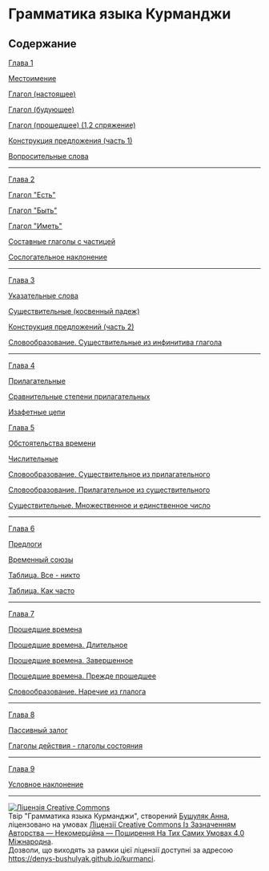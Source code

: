 # Грамматика языка Курманджи

## Содержание

[Глава 1]()

[Местоимение](/chapters/Местоимение.md)

[Глагол (настоящее)](/chapters/Глаголы-настоящее.md)

[Глагол (будующее)]()

[Глагол (прошедшее) (1,2 спряжение)]()

[Конструкция предложения (часть 1)]()

[Вопросительные слова]()

---
[Глава 2]()

[Глагол "Есть"]()

[Глагол "Быть"]()

[Глагол "Иметь"]()

[Составные глаголы с частицей]()

[Сослогательное наклонение]()

---
[Глава 3]()

[Указательные слова]()

[Существительные (косвенный падеж)]()

[Конструкция предложений (часть 2)]()

[Словообразование. Существительные из инфинитива глагола ]()

---
[Глава 4]()

[Прилагательные]()

[Сравнительные степени прилагательных]()

[Изафетные цепи]()

[Глава 5]()

[Обстоятельства времени]()

[Числительные]()

[Словообразование. Cуществительное из прилагательного]()

[Словообразование. Прилагательное из существительного]()

[Существительные. Множественное и единственное число]()

---
[Глава 6]()

[Предлоги]()

[Временный союзы]()

[Таблица. Все - никто]()

[Таблица. Как часто]()

---

[Глава 7]()

[Прошедшие времена]()

[Прошедшие времена. Длительное]()

[Прошедшие времена. Завершенное]()

[Прошедшие времена. Прежде прошедшее]()

[Словообразование. Наречие из глалога]()

---

[Глава 8]()

[Пассивный залог]()

[Глаголы действия - глаголы состояния]()

---

[Глава 9]()

[Условное наклонение]()

---

<a rel="license" href="http://creativecommons.org/licenses/by-nc-sa/4.0/"><img alt="Ліцензія Creative Commons" style="border-width:0" src="https://i.creativecommons.org/l/by-nc-sa/4.0/88x31.png" /></a><br />Твір "<span xmlns:dct="http://purl.org/dc/terms/" href="http://purl.org/dc/dcmitype/Text" property="dct:title" rel="dct:type">Грамматика языка Курманджи</span>", створений <a xmlns:cc="http://creativecommons.org/ns#" href="https://denys-bushulyak.github.io/kurmanci" property="cc:attributionName" rel="cc:attributionURL">Бушуляк Анна</a>, ліцензовано на умовах <a rel="license" href="http://creativecommons.org/licenses/by-nc-sa/4.0/">Ліцензії Creative Commons Із Зазначенням Авторства — Некомерційна — Поширення На Тих Самих Умовах 4.0 Міжнародна</a>.<br />Дозволи, що виходять за рамки цієї ліцензії доступні за адресою <a xmlns:cc="http://creativecommons.org/ns#" href="https://denys-bushulyak.github.io/kurmanci" rel="cc:morePermissions">https://denys-bushulyak.github.io/kurmanci</a>.